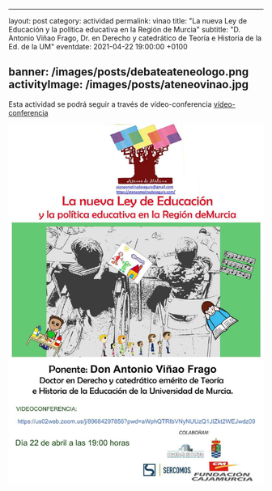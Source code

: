 
---
layout: post
category: actividad
permalink: vinao
title: "La nueva Ley de Educación y la política educativa en la Región de Murcia"
subtitle: "D. Antonio Viñao Frago, Dr. en Derecho  y catedrático de Teoría e Historia de la Ed. de la UM"
eventdate: 2021-04-22 19:00:00 +0100

banner: /images/posts/debateateneologo.png
activityImage:  /images/posts/ateneovinao.jpg
---
Esta actividad se podrá seguir a través de vídeo-conferencia [vídeo-conferencia](https://us02web.zoom.us/j/89684297856?pwd=aWphQTRIbVNyNUUzQ1LIZKt2WEJwdz09)  

![cartel](/images/posts/ateneovinao.jpg) 




 

